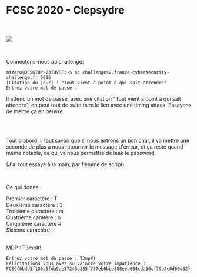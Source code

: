 <h1>FCSC 2020 - Clepsydre</h1>

<br><br>
<img src="https://img.onii.wtf/i/8t2my.png">

<br>

Connectons-nous au challenge: 
```
mizaru@DESKTOP-23T8VRF:~$ nc challenges2.france-cybersecurity-challenge.fr 6006                                                                                         
[Citation du jour] : "Tout vient à point à qui sait attendre".                                                                                                                                                                                                                                                                                  Entrez votre mot de passe : 
```

Il attend un mot de passe, avec une citation "Tout vient à point à qui sait attendre", on peut tout de suite faire le lien avec une timing attack. Essayons de mettre ça en oeuvre.

<br><br>

Tout d'abord, il faut savoir que si nous entrons un bon char, il va mettre une seconde de plus à nous retourner le message d'erreur, et ça reste quand même notable, ce qui va nous permettre de leak le password.

(J'ai tout essayé à la main, par flemme de script)

<br>

Ce qui donne :

Premier caractère : T
<br>
Deuxième caractère : 3
<br>
Troisième caractère : m
<br>
Quatrième caratère : p
<br>
Cinquième caractère #
<br>
Sixième caractère : !
<br>
<br>

MDP : T3mp#!

```
Entrez votre mot de passe : T3mp#!                                                                                                                                                                                                                                                                                                                                                                                                                                                                                      
Félicitations vous avez su vaincre votre impatience :                                                                                                                                                                                                                                                                                           
FCSC{6bdd5f185a5fda5ae37245d355f757eb0bbe888eea004cda16cf79b2c0d60d32}
```

